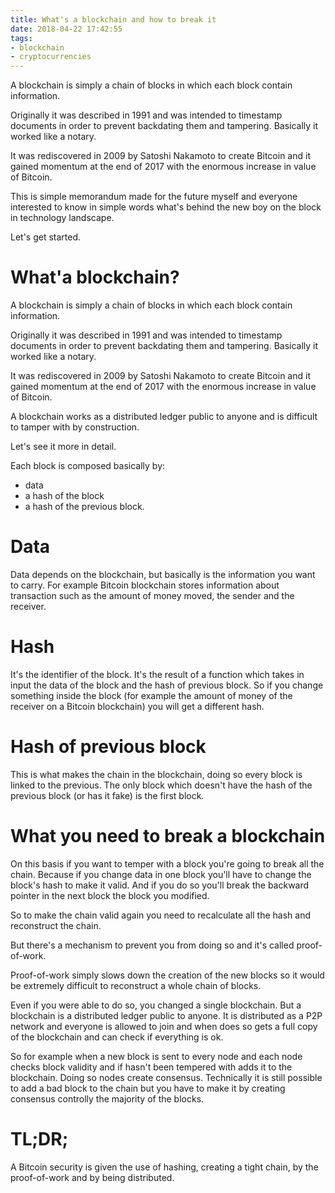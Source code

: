 ```yaml
---
title: What's a blockchain and how to break it
date: 2018-04-22 17:42:55
tags:
- blockchain
- cryptocurrencies
---
```

A blockchain is simply a chain of blocks in which each block contain information.

Originally it was described in 1991 and was intended to timestamp documents in order to prevent backdating them and tampering. Basically it worked like a notary.

It was rediscovered in 2009 by Satoshi Nakamoto to create Bitcoin and it gained momentum at the end of 2017 with the enormous increase in value of Bitcoin.
<!-- excerpt -->
This is simple memorandum made for the future myself and everyone interested to know in simple words what's behind the new boy on the block in technology landscape.

Let's get started.

# What'a blockchain?

A blockchain is simply a chain of blocks in which each block contain information.

Originally it was described in 1991 and was intended to timestamp documents in order to prevent backdating them and tampering. Basically it worked like a notary.

It was rediscovered in 2009 by Satoshi Nakamoto to create Bitcoin and it gained momentum at the end of 2017 with the enormous increase in value of Bitcoin.

A blockchain works as a distributed ledger public to anyone and is difficult to tamper with by construction.

Let's see it more in detail.

Each block is composed basically by:

* data
* a hash of the block
* a hash of the previous block.

# Data
Data depends on the blockchain, but basically is the information you want to carry. For example Bitcoin blockchain stores information about transaction such as the amount of money moved, the sender and the receiver.

# Hash
It's the identifier of the block. It's the result of a function which takes in input the data of the block and the hash of previous block. So if you change something inside the block (for example the amount of money of the receiver on a Bitcoin blockchain) you will get a different hash.

# Hash of previous block
This is what makes the chain in the blockchain, doing so every block is linked to the previous. The only block which doesn't have the hash of the previous block (or has it fake) is the first block.

<!-- image blocks pointing backwards -->

# What you need to break a blockchain

On this basis if you want to temper with a block you're going to break all the chain. Because if you change data in one block you'll have to change the block's hash to make it valid. And if you do so you'll break the backward pointer in the next block the block you modified.

So to make the chain valid again you need to recalculate all the hash and reconstruct the chain.

But there's a mechanism to prevent you from doing so and it's called proof-of-work.

Proof-of-work simply slows down the creation of the new blocks so it would be extremely difficult to reconstruct a whole chain of blocks.

Even if you were able to do so, you changed a single blockchain. But a blockchain is a distributed ledger public to anyone. It is distributed as a P2P network and everyone is allowed to join and when does so gets a full copy of the blockchain and can check if everything is ok.

So for example when a new block is sent to every node and each node checks block validity and if hasn't been tempered with adds it to the blockchain. Doing so nodes create consensus. Technically it is still possible to add a bad block to the chain but you have to make it by creating consensus controlly the majority of the blocks.

# TL;DR;

A Bitcoin security is given the use of hashing, creating a tight chain, by the proof-of-work and by being distributed.

